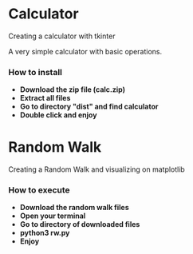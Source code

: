 # **Calculator** #
Creating a calculator with tkinter

A very simple calculator with basic operations.

### **How to install** ###
* **Download the zip file (calc.zip)**
* **Extract all files**
* **Go to directory "dist" and find calculator**
* **Double click and enjoy**


# Random Walk #
Creating a Random Walk and visualizing on matplotlib

### **How to execute** ###
* **Download the random walk files**
* **Open your terminal**
* **Go to directory of downloaded files**
* **python3 rw.py**
* **Enjoy**
